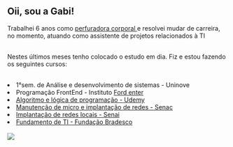 ## Oii, sou a Gabi! ##
<p> Trabalhei 6 anos como <a href="https://instagram.com/gabi_piercer"> perfuradora corporal </a> e resolvei mudar de carreira, no momento, atuando  como assistente de projetos relacionados à TI 
<p>
 <br> Nestes últimos meses tenho colocado o estudo em dia. Fiz e estou fazendo os seguintes cursos:

<div>
<br>	
<li> 1°sem. de Análise e desenvolvimento de sistemas - Uninove
<li> Programação FrontEnd -  Instituto <a href= "https://www.fordenter.ford.com/?gclid=Cj0KCQiApKagBhC1ARIsAFc7Mc6HPDH4-gxmJ5zlljaTViv-PeyW55Y2uva7r5N-Mf5bazDIJGQ7O98aAvEjEALw_wcB&gclsrc=aw.ds"> Ford enter
<li> Algoritmo e lógica de programação - Udemy
<li> Manutenção de micro e implantação de redes - Senac
<li> Implantação de redes locais - Senai
<li> Fundamento de TI - Fundação Bradesco
</div>
<br>
 <div>
 <a href= "https://instagram.com/gabi.sc7"> <img src= "https://img.shields.io/badge/Instagram-E4405F?style=for-the-badge&logo=instagram&logoColor=white">
